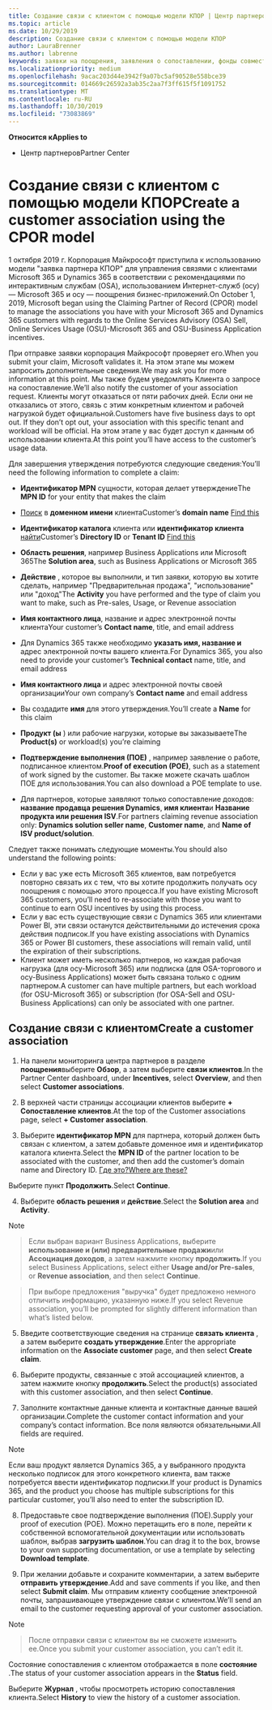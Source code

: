 ```yaml
---
title: Создание связи с клиентом с помощью модели КПОР | Центр партнеров
ms.topic: article
ms.date: 10/29/2019
description: Создание связи с клиентом с помощью модели КПОР
author: LauraBrenner
ms.author: labrenne
keywords: заявки на поощрения, заявления о сопоставлении, фонды совместных операций, осу, OSA, ISV, выручка
ms.localizationpriority: medium
ms.openlocfilehash: 9acac203d44e3942f9a07bc5af90528e558bce39
ms.sourcegitcommit: 014669c26592a3ab35c2aa7f3ff615f5f1091752
ms.translationtype: MT
ms.contentlocale: ru-RU
ms.lasthandoff: 10/30/2019
ms.locfileid: "73083869"
---
```

<span data-ttu-id="bcc42-104">**Относится к**</span><span class="sxs-lookup"><span data-stu-id="bcc42-104">**Applies to**</span></span>

-  <span data-ttu-id="bcc42-105">Центр партнеров</span><span class="sxs-lookup"><span data-stu-id="bcc42-105">Partner Center</span></span>

# <a name="create-a-customer-association-using-the-cpor-model"></a><span data-ttu-id="bcc42-106">Создание связи с клиентом с помощью модели КПОР</span><span class="sxs-lookup"><span data-stu-id="bcc42-106">Create a customer association using the CPOR model</span></span>

<span data-ttu-id="bcc42-107">1 октября 2019 г. Корпорация Майкрософт приступила к использованию модели "заявка партнера КПОР" для управления связями с клиентами Microsoft 365 и Dynamics 365 в соответствии с рекомендациями по интерактивным службам (OSA), использованием Интернет-служб (осу) — Microsoft 365 и осу — поощрения бизнес-приложений.</span><span class="sxs-lookup"><span data-stu-id="bcc42-107">On October 1, 2019, Microsoft began using the Claiming Partner of Record (CPOR) model to manage the associations you have with your Microsoft 365 and Dynamics 365 customers with regards to the Online Services Advisory (OSA) Sell, Online Services Usage (OSU)-Microsoft 365 and OSU-Business Application incentives.</span></span>

<span data-ttu-id="bcc42-108">При отправке заявки корпорация Майкрософт проверяет его.</span><span class="sxs-lookup"><span data-stu-id="bcc42-108">When you submit your claim, Microsoft validates it.</span></span> <span data-ttu-id="bcc42-109">На этом этапе мы можем запросить дополнительные сведения.</span><span class="sxs-lookup"><span data-stu-id="bcc42-109">We may ask you for more information at this point.</span></span> <span data-ttu-id="bcc42-110">Мы также будем уведомлять Клиента о запросе на сопоставление.</span><span class="sxs-lookup"><span data-stu-id="bcc42-110">We’ll also notify the customer of your association request.</span></span> <span data-ttu-id="bcc42-111">Клиенты могут отказаться от пяти рабочих дней. Если они не отказались от этого, связь с этим конкретным клиентом и рабочей нагрузкой будет официальной.</span><span class="sxs-lookup"><span data-stu-id="bcc42-111">Customers have five business days to opt out. If they don’t opt out, your association with this specific tenant and workload will be official.</span></span> <span data-ttu-id="bcc42-112">На этом этапе у вас будет доступ к данным об использовании клиента.</span><span class="sxs-lookup"><span data-stu-id="bcc42-112">At this point you’ll have access to the customer’s usage data.</span></span> 

<span data-ttu-id="bcc42-113">Для завершения утверждения потребуются следующие сведения:</span><span class="sxs-lookup"><span data-stu-id="bcc42-113">You’ll need the following information to complete a claim:</span></span>

- <span data-ttu-id="bcc42-114">**Идентификатор MPN** сущности, которая делает утверждение</span><span class="sxs-lookup"><span data-stu-id="bcc42-114">The **MPN ID** for your entity that makes the claim</span></span>

- <span data-ttu-id="bcc42-115">[Поиск](https://docs.microsoft.com/partner-center/find-customer-domain-name) в **доменном имени** клиента</span><span class="sxs-lookup"><span data-stu-id="bcc42-115">Customer’s **domain name** [Find this](https://docs.microsoft.com/partner-center/find-customer-domain-name)</span></span>

- <span data-ttu-id="bcc42-116">**Идентификатор каталога** клиента или **идентификатор клиента** [найти](https://docs.microsoft.com/partner-center/find-customer-domain-name)</span><span class="sxs-lookup"><span data-stu-id="bcc42-116">Customer’s **Directory ID** or **Tenant ID** [Find this](https://docs.microsoft.com/partner-center/find-customer-domain-name)</span></span>

- <span data-ttu-id="bcc42-117">**Область решения**, например Business Applications или Microsoft 365</span><span class="sxs-lookup"><span data-stu-id="bcc42-117">The **Solution area**, such as Business Applications or Microsoft 365</span></span>

- <span data-ttu-id="bcc42-118">**Действие** , которое вы выполнили, и тип заявки, которую вы хотите сделать, например "Предварительная продажа", "использование" или "доход"</span><span class="sxs-lookup"><span data-stu-id="bcc42-118">The **Activity** you have performed and the type of claim you want to make, such as Pre-sales, Usage, or Revenue association</span></span>

- <span data-ttu-id="bcc42-119">**Имя контактного лица**, название и адрес электронной почты клиента</span><span class="sxs-lookup"><span data-stu-id="bcc42-119">Your customer’s **Contact name**, title, and email address</span></span>

- <span data-ttu-id="bcc42-120">Для Dynamics 365 также необходимо **указать имя, название и** адрес электронной почты вашего клиента.</span><span class="sxs-lookup"><span data-stu-id="bcc42-120">For Dynamics 365, you also need to provide your customer’s **Technical contact** name, title, and email address</span></span>

- <span data-ttu-id="bcc42-121">**Имя контактного лица** и адрес электронной почты своей организации</span><span class="sxs-lookup"><span data-stu-id="bcc42-121">Your own company’s **Contact name** and email address</span></span>

- <span data-ttu-id="bcc42-122">Вы создадите **имя** для этого утверждения.</span><span class="sxs-lookup"><span data-stu-id="bcc42-122">You’ll create a **Name** for this claim</span></span>

- <span data-ttu-id="bcc42-123">**Продукт (ы** ) или рабочие нагрузки, которые вы заказываете</span><span class="sxs-lookup"><span data-stu-id="bcc42-123">The **Product(s)** or workload(s) you’re claiming</span></span>

- <span data-ttu-id="bcc42-124">**Подтверждение выполнения (ПОЕ)** , например заявление о работе, подписанное клиентом.</span><span class="sxs-lookup"><span data-stu-id="bcc42-124">**Proof of execution (POE)**, such as a statement of work signed by the customer.</span></span> <span data-ttu-id="bcc42-125">Вы также можете скачать шаблон ПОЕ для использования.</span><span class="sxs-lookup"><span data-stu-id="bcc42-125">You can also download a POE template to use.</span></span>

- <span data-ttu-id="bcc42-126">Для партнеров, которые заявляют только сопоставление доходов: **название продавца решения Dynamics**, **имя клиента**и **Название продукта или решения ISV**.</span><span class="sxs-lookup"><span data-stu-id="bcc42-126">For partners claiming revenue association only: **Dynamics solution seller name**, **Customer name**, and **Name of ISV product/solution**.</span></span> 

<span data-ttu-id="bcc42-127">Следует также понимать следующие моменты.</span><span class="sxs-lookup"><span data-stu-id="bcc42-127">You should also understand the following points:</span></span>
- <span data-ttu-id="bcc42-128">Если у вас уже есть Microsoft 365 клиентов, вам потребуется повторно связать их с тем, что вы хотите продолжить получать осу поощрения с помощью этого процесса.</span><span class="sxs-lookup"><span data-stu-id="bcc42-128">If you have existing Microsoft 365 customers, you’ll need to re-associate with those you want to continue to earn OSU incentives by using this process.</span></span>
- <span data-ttu-id="bcc42-129">Если у вас есть существующие связи с Dynamics 365 или клиентами Power BI, эти связи останутся действительными до истечения срока действия подписок.</span><span class="sxs-lookup"><span data-stu-id="bcc42-129">If you have existing associations with Dynamics 365 or Power BI customers, these associations will remain valid, until the expiration of their subscriptions.</span></span>
- <span data-ttu-id="bcc42-130">Клиент может иметь несколько партнеров, но каждая рабочая нагрузка (для осу-Microsoft 365) или подписка (для OSA-торгового и осу-Business Applications) может быть связана только с одним партнером.</span><span class="sxs-lookup"><span data-stu-id="bcc42-130">A customer can have multiple partners, but each workload (for OSU-Microsoft 365) or subscription (for OSA-Sell and OSU-Business Applications) can only be associated with one partner.</span></span>

## <a name="create-a-customer-association"></a><span data-ttu-id="bcc42-131">Создание связи с клиентом</span><span class="sxs-lookup"><span data-stu-id="bcc42-131">Create a customer association</span></span>
1.  <span data-ttu-id="bcc42-132">На панели мониторинга центра партнеров в разделе **поощрения**выберите **Обзор**, а затем выберите **связи клиентов**.</span><span class="sxs-lookup"><span data-stu-id="bcc42-132">In the Partner Center dashboard, under **Incentives**, select **Overview**, and then select **Customer associations**.</span></span> 

2.  <span data-ttu-id="bcc42-133">В верхней части страницы ассоциации клиентов выберите **+ Сопоставление клиентов**.</span><span class="sxs-lookup"><span data-stu-id="bcc42-133">At the top of the Customer associations page, select **+ Customer association**.</span></span>

3.  <span data-ttu-id="bcc42-134">Выберите **идентификатор MPN** для партнера, который должен быть связан с клиентом, а затем добавьте доменное имя и идентификатор каталога клиента.</span><span class="sxs-lookup"><span data-stu-id="bcc42-134">Select the **MPN ID** of the partner location to be associated with the customer, and then add the customer’s domain name and Directory ID.</span></span> [<span data-ttu-id="bcc42-135">Где это?</span><span class="sxs-lookup"><span data-stu-id="bcc42-135">Where are these?</span></span>](https://docs.microsoft.com/partner-center/find-customer-domain-name)

<span data-ttu-id="bcc42-136">Выберите пункт **Продолжить**.</span><span class="sxs-lookup"><span data-stu-id="bcc42-136">Select **Continue**.</span></span>

4.  <span data-ttu-id="bcc42-137">Выберите **область решения** и **действие**.</span><span class="sxs-lookup"><span data-stu-id="bcc42-137">Select the **Solution area** and **Activity**.</span></span> 

>[!Note]

><span data-ttu-id="bcc42-138">Если выбран вариант Business Applications, выберите **использование и (или) предварительные продажи**или **Ассоциация доходов**, а затем нажмите кнопку **продолжить**.</span><span class="sxs-lookup"><span data-stu-id="bcc42-138">If you select Business Applications, select either **Usage and/or Pre-sales**, or **Revenue association**, and then select **Continue**.</span></span> 

><span data-ttu-id="bcc42-139">При выборе предложения "выручка" будет предложено немного отличить информацию, указанную ниже.</span><span class="sxs-lookup"><span data-stu-id="bcc42-139">If you select Revenue association, you’ll be prompted for slightly different information than what’s listed below.</span></span> 

5.  <span data-ttu-id="bcc42-140">Введите соответствующие сведения на странице **связать клиента** , а затем выберите **создать утверждение**.</span><span class="sxs-lookup"><span data-stu-id="bcc42-140">Enter the appropriate information on the **Associate customer** page, and then select **Create claim**.</span></span>

6.  <span data-ttu-id="bcc42-141">Выберите продукты, связанные с этой ассоциацией клиентов, а затем нажмите кнопку **продолжить**.</span><span class="sxs-lookup"><span data-stu-id="bcc42-141">Select the product(s) associated with this customer association, and then select **Continue**.</span></span>

7.  <span data-ttu-id="bcc42-142">Заполните контактные данные клиента и контактные данные вашей организации.</span><span class="sxs-lookup"><span data-stu-id="bcc42-142">Complete the customer contact information and your company’s contact information.</span></span> <span data-ttu-id="bcc42-143">Все поля являются обязательными.</span><span class="sxs-lookup"><span data-stu-id="bcc42-143">All fields are required.</span></span> 

>[!Note]

<span data-ttu-id="bcc42-144">Если ваш продукт является Dynamics 365, а у выбранного продукта несколько подписок для этого конкретного клиента, вам также потребуется ввести идентификатор подписки.</span><span class="sxs-lookup"><span data-stu-id="bcc42-144">If your product is Dynamics 365, and the product you choose has multiple subscriptions for this particular customer, you’ll also need to enter the subscription ID.</span></span>

8.  <span data-ttu-id="bcc42-145">Предоставьте свое подтверждение выполнения (ПОЕ).</span><span class="sxs-lookup"><span data-stu-id="bcc42-145">Supply your proof of execution (POE).</span></span> <span data-ttu-id="bcc42-146">Можно перетащить его в поле, перейти к собственной вспомогательной документации или использовать шаблон, выбрав **загрузить шаблон**.</span><span class="sxs-lookup"><span data-stu-id="bcc42-146">You can drag it to the box, browse to your own supporting documentation, or use a template by selecting **Download template**.</span></span> 

9.  <span data-ttu-id="bcc42-147">При желании добавьте и сохраните комментарии, а затем выберите **отправить утверждение**.</span><span class="sxs-lookup"><span data-stu-id="bcc42-147">Add and save comments if you like, and then select **Submit claim**.</span></span> <span data-ttu-id="bcc42-148">Мы отправим клиенту сообщение электронной почты, запрашивающее утверждение связи с клиентом.</span><span class="sxs-lookup"><span data-stu-id="bcc42-148">We’ll send an email to the customer requesting approval of your customer association.</span></span> 

>[!NOTE]

><span data-ttu-id="bcc42-149">После отправки связи с клиентом вы не сможете изменить ее.</span><span class="sxs-lookup"><span data-stu-id="bcc42-149">Once you submit your customer association, you can’t edit it.</span></span> 

<span data-ttu-id="bcc42-150">Состояние сопоставления с клиентом отображается в поле **состояние** .</span><span class="sxs-lookup"><span data-stu-id="bcc42-150">The status of your customer association appears in the **Status** field.</span></span> 

<span data-ttu-id="bcc42-151">Выберите **Журнал** , чтобы просмотреть историю сопоставления клиента.</span><span class="sxs-lookup"><span data-stu-id="bcc42-151">Select **History** to view the history of a customer association.</span></span>
